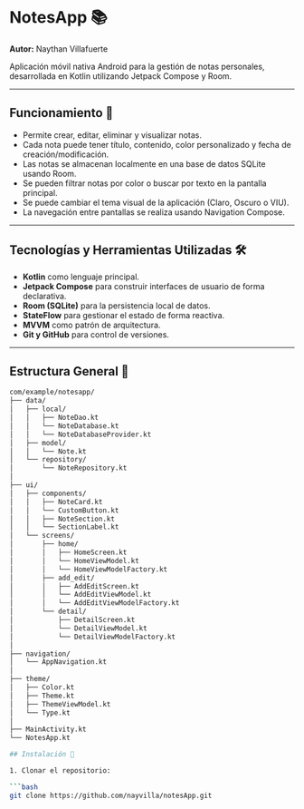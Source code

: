 # NotesApp 📚
**Autor:** Naythan Villafuerte

Aplicación móvil nativa Android para la gestión de notas personales, desarrollada en Kotlin utilizando Jetpack Compose y Room.

---

## Funcionamiento 🚀

- Permite crear, editar, eliminar y visualizar notas.
- Cada nota puede tener título, contenido, color personalizado y fecha de creación/modificación.
- Las notas se almacenan localmente en una base de datos SQLite usando Room.
- Se pueden filtrar notas por color o buscar por texto en la pantalla principal.
- Se puede cambiar el tema visual de la aplicación (Claro, Oscuro o VIU).
- La navegación entre pantallas se realiza usando Navigation Compose.

---

## Tecnologías y Herramientas Utilizadas 🛠

- **Kotlin** como lenguaje principal.
- **Jetpack Compose** para construir interfaces de usuario de forma declarativa.
- **Room (SQLite)** para la persistencia local de datos.
- **StateFlow** para gestionar el estado de forma reactiva.
- **MVVM** como patrón de arquitectura.
- **Git y GitHub** para control de versiones.

---

## Estructura General 📁
```bash
com/example/notesapp/
├── data/
│   ├── local/
│   │   ├── NoteDao.kt
│   │   └── NoteDatabase.kt
│   │   └── NoteDatabaseProvider.kt
│   ├── model/
│   │   └── Note.kt
│   └── repository/
│       └── NoteRepository.kt
│
├── ui/
│   ├── components/
│   │   ├── NoteCard.kt   
│   │   └── CustomButton.kt
│   │   ├── NoteSection.kt   
│   │   └── SectionLabel.kt
│   └── screens/
│       ├── home/
│       │   ├── HomeScreen.kt
│       │   └── HomeViewModel.kt
│       │   └── HomeViewModelFactory.kt
│       ├── add_edit/
│       │   ├── AddEditScreen.kt
│       │   └── AddEditViewModel.kt
│       │   └── AddEditViewModelFactory.kt
│       └── detail/
│           ├── DetailScreen.kt
│           └── DetailViewModel.kt
│           └── DetailViewModelFactory.kt
│
├── navigation/
│   └── AppNavigation.kt    
│
├── theme/
│   ├── Color.kt
│   ├── Theme.kt
│   ├── ThemeViewModel.kt
│   └── Type.kt
│
├── MainActivity.kt         
└── NotesApp.kt   

## Instalación 📲

1. Clonar el repositorio:

```bash
git clone https://github.com/nayvilla/notesApp.git
